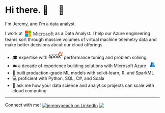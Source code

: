 # Hi there. 👋 &nbsp; &nbsp; 🍑

I'm Jeremy, and I'm a data analyst.

 I work at &nbsp;<img src="./img/msft.svg" height="20" valign="middle" /> as a Data Analyst.
 I help our Azure engineering teams sort through massive volumes of virtual machine telemetry data and make better decisions about our cloud offerings
 
 - 🎓 expertise with <img src="./img/spark.svg" height="24" alt="Apache Spark" /> performance tuning and problem solving
 - ☁️ a decade of experience building solutions with Microsoft Azure &nbsp; <img src="./img/azure.svg" height="18" alt="Microsoft Azure" />
 - 🥼 built production-grade ML models with scikit-learn, R, and SparkML
 - 💻 proficient with Python, SQL, C#, and Scala
 - 💬 ask me how your data science and analytics projects can scale with cloud computing
 
 ---
 
 Connect with me!
 [<img src="https://img.shields.io/badge/-jeremypeach-blue?style=flat&logo=Linkedin&logoColor=white&link=https://www.linkedin.com/in/jeremypeach/" valign="middle" alt="jeremypeach on LinkedIn" />](https://www.linkedin.com/in/jeremypeach/)
 [<img src="https://img.shields.io/badge/j%20peach-FE7A16?style=flat&logo=stack-overflow&logoColor=white&link=https://stackoverflow.com/users/4739048/j-peach" valign="middle" />](https://stackoverflow.com/users/4739048/j-peach)
